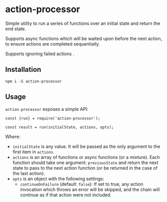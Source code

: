# action-processor
Simple utility to run a series of functions over an initial state and return the end state.

Supports async functions which will be waited upon before the next action, to ensure actions are completed sequentially.

Supports ignoring failed actions .

## Installation
```
npm i -S action-processor
```

## Usage
`action-processor` exposes a simple API:
```
const {run} = require('action-processor');

const result = run(initialState, actions, opts);
```
Where:
- `initialState` is any value. It will be passed as the only argument to the first item in `actions`.
- `actions` is an array of functions or async functions (or a mixture). Each function should take one argument: `previousState` and return the next state to pass to the next action function (or be returned in the case of the last action).
- `opts` is an object with the following settings:
  - `continueOnFailure` (default: `false`): If set to true, any action invocation which throws an error will be skipped, and the chain will continue as if that action were not included.
